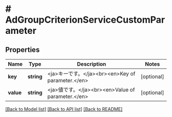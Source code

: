 # # AdGroupCriterionServiceCustomParameter

## Properties

Name | Type | Description | Notes
------------ | ------------- | ------------- | -------------
**key** | **string** | &lt;ja&gt;キーです。&lt;/ja&gt;&lt;br&gt;&lt;en&gt;Key of parameter.&lt;/en&gt; | [optional] 
**value** | **string** | &lt;ja&gt;値です。&lt;/ja&gt;&lt;br&gt;&lt;en&gt;Value of parameter.&lt;/en&gt; | [optional] 

[[Back to Model list]](../../README.md#documentation-for-models) [[Back to API list]](../../README.md#documentation-for-api-endpoints) [[Back to README]](../../README.md)


